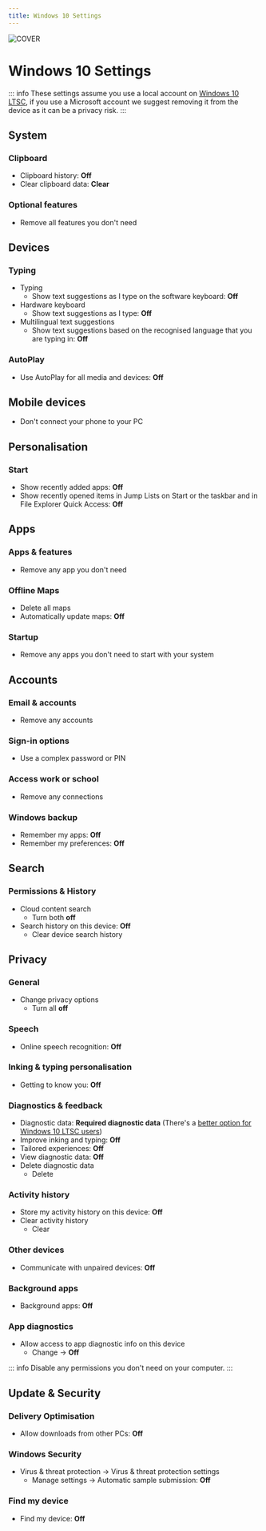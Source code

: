 ```yaml
---
title: Windows 10 Settings
---
```


![COVER](/assets/covers/windows-10.png)

# Windows 10 Settings

::: info
These settings assume you use a local account on [Windows 10 LTSC](https://massgrave.dev/windows_ltsc_links), if you use a Microsoft account we suggest removing it from the device as it can be a privacy risk.
:::

## System

### Clipboard

* Clipboard history: **Off**
* Clear clipboard data: **Clear**

### Optional features

* Remove all features you don't need

## Devices

### Typing

* Typing
	* Show text suggestions as I type on the software keyboard: **Off**
* Hardware keyboard
	* Show text suggestions as I type: **Off**
* Multilingual text suggestions
	* Show text suggestions based on the recognised language that you are typing in: **Off**

### AutoPlay

* Use AutoPlay for all media and devices: **Off**

## Mobile devices

* Don't connect your phone to your PC

## Personalisation

### Start

* Show recently added apps: **Off**
* Show recently opened items in Jump Lists on Start or the taskbar and in File Explorer Quick Access: **Off**

## Apps

### Apps & features

* Remove any app you don't need

### Offline Maps

* Delete all maps
* Automatically update maps: **Off**

### Startup

* Remove any apps you don't need to start with your system

## Accounts

### Email & accounts

* Remove any accounts

### Sign-in options

* Use a complex password or PIN

### Access work or school

* Remove any connections

### Windows backup

* Remember my apps: **Off**
* Remember my preferences: **Off**

## Search

### Permissions & History

* Cloud content search
	* Turn both **off**
* Search history on this device: **Off**
	* Clear device search history

## Privacy

### General

* Change privacy options
	* Turn all **off**

### Speech

* Online speech recognition: **Off**

### Inking & typing personalisation

* Getting to know you: **Off**

### Diagnostics & feedback

* Diagnostic data: **Required diagnostic data** (There's a [better option for Windows 10 LTSC users](https://gist.github.com/ave9858/a2153957afb053f7d0e7ffdd6c3dcb89))
* Improve inking and typing: **Off**
* Tailored experiences: **Off**
* View diagnostic data: **Off**
* Delete diagnostic data
	* Delete

### Activity history

* Store my activity history on this device: **Off**
* Clear activity history
	* Clear

### Other devices

* Communicate with unpaired devices: **Off**

### Background apps

* Background apps: **Off**

### App diagnostics

* Allow access to app diagnostic info on this device
	* Change -> **Off**

::: info
Disable any permissions you don't need on your computer.
:::

## Update & Security

### Delivery Optimisation

* Allow downloads from other PCs: **Off**

### Windows Security

* Virus & threat protection -> Virus & threat protection settings
	* Manage settings -> Automatic sample submission: **Off**

### Find my device

* Find my device: **Off**
